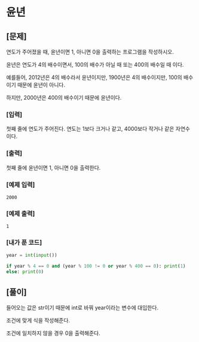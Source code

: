 # 윤년



## [문제]

연도가 주어졌을 때, 윤년이면 1, 아니면 0을 출력하는 프로그램을 작성하시오.

윤년은 연도가 4의 배수이면서, 100의 배수가 아닐 때 또는 400의 배수일 때 이다.

예를들어, 2012년은 4의 배수라서 윤년이지만, 1900년은 4의 배수이지만, 100의 배수이기 때문에 윤년이 아니다.

하지만, 2000년은 400의 배수이기 때문에 윤년이다.



### [입력]

첫째 줄에 연도가 주어진다. 연도는 1보다 크거나 같고, 4000보다 작거나 같은 자연수이다.



### [출력]

첫째 줄에 윤년이면 1, 아니면 0을 출력한다.



### [예제 입력]

```
2000
```



### [예제 출력]

```
1
```



### [내가 푼 코드]

```python
year = int(input())

if year % 4 == 0 and (year % 100 != 0 or year % 400 == 0): print(1)
else: print(0)
```



## [풀이]

들어오는 값은 str이기 때문에 int로 바꿔 year이라는 변수에 대입한다.

조건에 맞게 식을 작성해준다.

조건에 일치하지 않을 경우 0을 출력해준다.